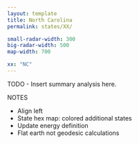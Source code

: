 ```yaml
---
layout: template
title: North Carolina
permalink: states/XX/

small-radar-width: 300
big-radar-width: 500
map-width: 700

xx: "NC"
---
```


TODO - Insert summary analysis here.

NOTES

- Align left
- State hex map: colored additional states
- Update energy definition
- Flat earth not geodesic calculations
